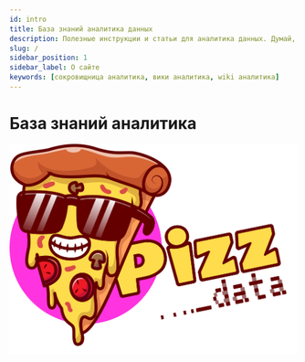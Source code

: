 ```yaml
---
id: intro
title: База знаний аналитика данных
description: Полезные инструкции и статьи для аналитика данных. Думай, а не запоминай.
slug: /
sidebar_position: 1
sidebar_label: О сайте
keywords: [сокровищница аналитика, вики аналитика, wiki аналитика]
---
```


# База знаний аналитика

![Pizzdata](./img/main_pizzdata.png)



